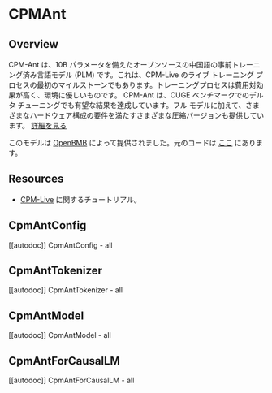 <!--Copyright 2022 The HuggingFace Team and The OpenBMB Team. All rights reserved.

Licensed under the Apache License, Version 2.0 (the "License"); you may not use this file except in compliance with
the License. You may obtain a copy of the License at

http://www.apache.org/licenses/LICENSE-2.0

Unless required by applicable law or agreed to in writing, software distributed under the License is distributed on
an "AS IS" BASIS, WITHOUT WARRANTIES OR CONDITIONS OF ANY KIND, either express or implied. See the License for the
specific language governing permissions and limitations under the License.

⚠️ Note that this file is in Markdown but contain specific syntax for our doc-builder (similar to MDX) that may not be
rendered properly in your Markdown viewer.

-->

# CPMAnt

## Overview

CPM-Ant は、10B パラメータを備えたオープンソースの中国語の事前トレーニング済み言語モデル (PLM) です。これは、CPM-Live のライブ トレーニング プロセスの最初のマイルストーンでもあります。トレーニングプロセスは費用対効果が高く、環境に優しいものです。 CPM-Ant は、CUGE ベンチマークでのデルタ チューニングでも有望な結果を達成しています。フル モデルに加えて、さまざまなハードウェア構成の要件を満たすさまざまな圧縮バージョンも提供しています。 [詳細を見る](https://github.com/OpenBMB/CPM-Live/tree/cpm-ant/cpm-live)

このモデルは [OpenBMB](https://hf-mirror.com/openbmb) によって提供されました。元のコードは [ここ](https://github.com/OpenBMB/CPM-Live/tree/cpm-ant/cpm-live) にあります。

## Resources

- [CPM-Live](https://github.com/OpenBMB/CPM-Live/tree/cpm-ant/cpm-live) に関するチュートリアル。

## CpmAntConfig

[[autodoc]] CpmAntConfig
    - all

## CpmAntTokenizer

[[autodoc]] CpmAntTokenizer
    - all

## CpmAntModel

[[autodoc]] CpmAntModel
    - all
    
## CpmAntForCausalLM

[[autodoc]] CpmAntForCausalLM
    - all